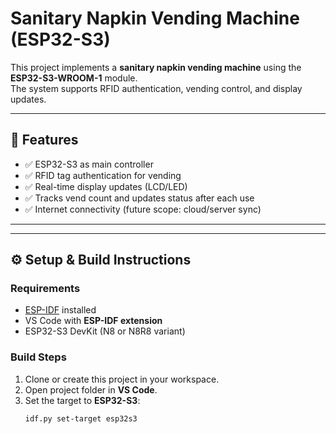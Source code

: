 # Sanitary Napkin Vending Machine (ESP32-S3)

This project implements a **sanitary napkin vending machine** using the **ESP32-S3-WROOM-1** module.  
The system supports RFID authentication, vending control, and display updates.

---

## 📌 Features
- ✅ ESP32-S3 as main controller  
- ✅ RFID tag authentication for vending  
- ✅ Real-time display updates (LCD/LED)  
- ✅ Tracks vend count and updates status after each use  
- ✅ Internet connectivity (future scope: cloud/server sync)

---


---

## ⚙️ Setup & Build Instructions

### Requirements
- [ESP-IDF](https://docs.espressif.com/projects/esp-idf/en/latest/esp32s3/get-started/index.html) installed  
- VS Code with **ESP-IDF extension**  
- ESP32-S3 DevKit (N8 or N8R8 variant)  

### Build Steps
1. Clone or create this project in your workspace.
2. Open project folder in **VS Code**.
3. Set the target to **ESP32-S3**:
   ```sh
   idf.py set-target esp32s3
